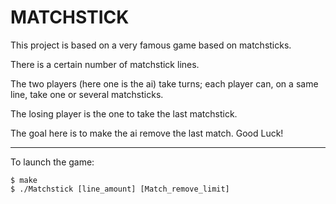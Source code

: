 MATCHSTICK
===

This project is based on a very famous game based on matchsticks.

There is a certain number of matchstick lines.

The two players (here one is the ai) take turns; each player can, on a same line, take one or several matchsticks.

The losing player is the one to take the last matchstick.

The goal here is to make the ai remove the last match. Good Luck!

---

To launch the game:

```
$ make 
$ ./Matchstick [line_amount] [Match_remove_limit]
```